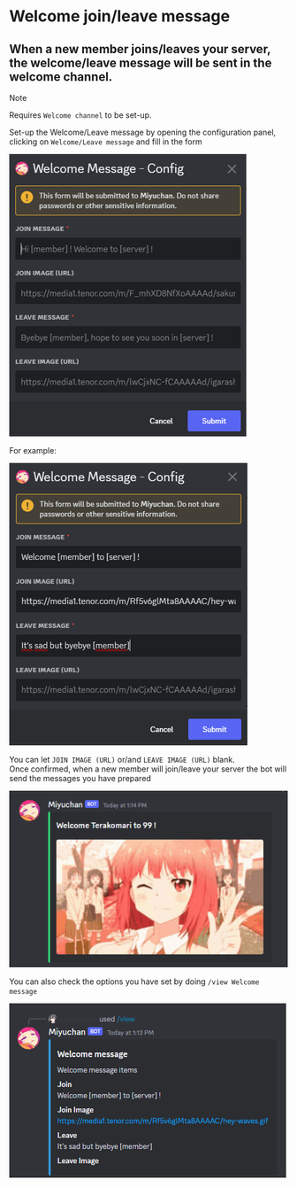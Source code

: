 # Welcome join/leave message
## When a new member joins/leaves your server, the welcome/leave message will be sent in the welcome channel.

> [!NOTE]
> Requires `Welcome channel` to be set-up.

Set-up the Welcome/Leave message by opening the configuration panel, clicking on `Welcome/Leave message` and fill in the form  

![Welcome/Leave message form](../assets/1_welcome.png)

For example:  

![Example](../assets/2_welcome.png)

You can let `JOIN IMAGE (URL)` or/and `LEAVE IMAGE (URL)` blank.  
Once confirmed, when a new member will join/leave your server the bot will send the messages you have prepared  

![Demo](../assets/3_welcome.png)

You can also check the options you have set by doing `/view Welcome message`  

![View](../assets/4_welcome.png)

